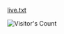 
[live.txt](https://mirror.ghproxy.com/https://raw.githubusercontent.com/Supprise0901/Fetch/main/live.txt)

![Visitor's Count](https://profile-counter.glitch.me/Supprise0901_Fetch/count.svg)

